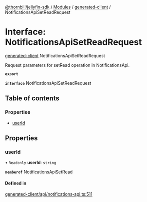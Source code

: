 [@thornbill/jellyfin-sdk](../README.md) / [Modules](../modules.md) / [generated-client](../modules/generated_client.md) / NotificationsApiSetReadRequest

# Interface: NotificationsApiSetReadRequest

[generated-client](../modules/generated_client.md).NotificationsApiSetReadRequest

Request parameters for setRead operation in NotificationsApi.

**`export`**

**`interface`** NotificationsApiSetReadRequest

## Table of contents

### Properties

- [userId](generated_client.NotificationsApiSetReadRequest.md#userid)

## Properties

### userId

• `Readonly` **userId**: `string`

**`memberof`** NotificationsApiSetRead

#### Defined in

[generated-client/api/notifications-api.ts:511](https://github.com/jellyfin/jellyfin-sdk-typescript/blob/7402732/src/generated-client/api/notifications-api.ts#L511)
